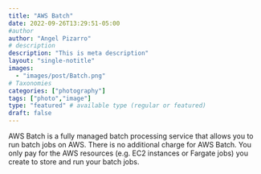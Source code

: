 ```yaml
---
title: "AWS Batch"
date: 2022-09-26T13:29:51-05:00
#author
author: "Angel Pizarro"
# description
description: "This is meta description"
layout: "single-notitle"
images:
  - "images/post/Batch.png"
# Taxonomies
categories: ["photography"]
tags: ["photo","image"]
type: "featured" # available type (regular or featured)
draft: false
---
```


AWS Batch is a fully managed batch processing service that allows you to run batch jobs on AWS. There is no additional charge for AWS Batch. You only pay for the AWS resources (e.g. EC2 instances or Fargate jobs) you create to store and run your batch jobs.
